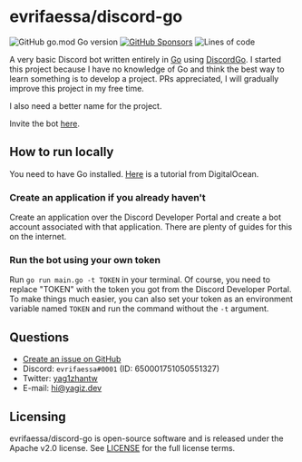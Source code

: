 # evrifaessa/discord-go
![GitHub go.mod Go version](https://img.shields.io/github/go-mod/go-version/evrifaessa/discord-go)
[![GitHub Sponsors](https://img.shields.io/github/sponsors/evrifaessa)](https://github.com/sponsors/evrifaessa)
![Lines of code](https://img.shields.io/tokei/lines/github/evrifaessa/discord-go)

A very basic Discord bot written entirely in [Go](https://go.dev) using [DiscordGo](https://github.com/bwmarrin/discordgo). I started this project because I have no knowledge of Go and think the best way to learn something is to develop a project. PRs appreciated, I will gradually improve this project in my free time.

I also need a better name for the project.

Invite the bot [here](https://discord.com/oauth2/authorize?scope=applications.commands%20bot&permissions=268561488&client_id=1007010887447625748).

## How to run locally
You need to have Go installed. [Here](https://www.digitalocean.com/community/tutorial_collections/how-to-install-go) is a tutorial from DigitalOcean.

### Create an application if you already haven't
Create an application over the Discord Developer Portal and create a bot account associated with that application. There are plenty of guides for this on the internet.

### Run the bot using your own token
Run `go run main.go -t TOKEN` in your terminal. Of course, you need to replace "TOKEN" with the token you got from the Discord Developer Portal.
To make things much easier, you can also set your token as an environment variable named `TOKEN` and run the command without the `-t` argument.

## Questions
* [Create an issue on GitHub](https://github.com/evrifaessa/discord-go/issues/new/choose) 
* Discord: `evrifaessa#0001` (ID: 650001751050551327)
* Twitter: [yag1zhantw](https://twitter.com/yag1zhantw/)
* E-mail: [hi@yagiz.dev](mailto:hi@yagiz.dev)

## Licensing
evrifaessa/discord-go is open-source software and is released under the Apache v2.0 license. See [LICENSE](LICENSE) for the full license terms.
